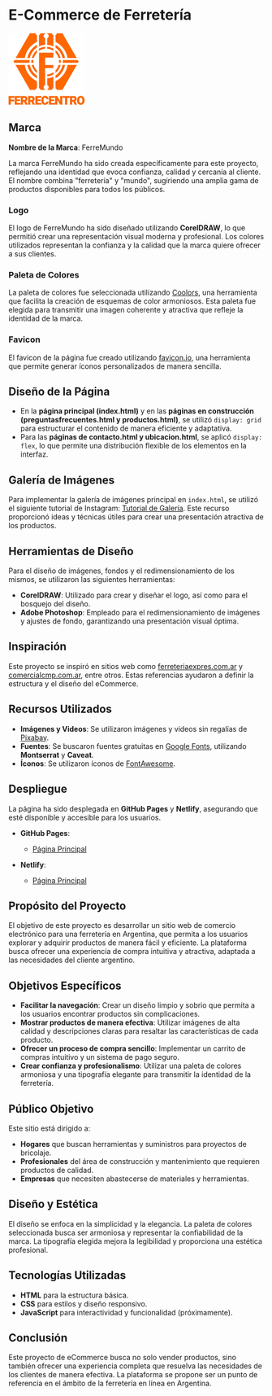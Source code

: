 ﻿# E-Commerce de Ferretería

![Logo de la Ferretería](./recursos/LogoFerrecentroPNGnaranja150x140px.png)

## Marca
**Nombre de la Marca**: FerreMundo

La marca FerreMundo ha sido creada específicamente para este proyecto, reflejando una identidad que evoca confianza, calidad y cercanía al cliente. El nombre combina "ferretería" y "mundo", sugiriendo una amplia gama de productos disponibles para todos los públicos.

### Logo
El logo de FerreMundo ha sido diseñado utilizando **CorelDRAW**, lo que permitió crear una representación visual moderna y profesional. Los colores utilizados representan la confianza y la calidad que la marca quiere ofrecer a sus clientes.

### Paleta de Colores
La paleta de colores fue seleccionada utilizando [Coolors](https://coolors.co), una herramienta que facilita la creación de esquemas de color armoniosos. Esta paleta fue elegida para transmitir una imagen coherente y atractiva que refleje la identidad de la marca.

### Favicon
El favicon de la página fue creado utilizando [favicon.io](https://favicon.io), una herramienta que permite generar íconos personalizados de manera sencilla.


## Diseño de la Página
- En la **página principal (index.html)** y en las **páginas en construcción (preguntasfrecuentes.html y productos.html)**, se utilizó `display: grid` para estructurar el contenido de manera eficiente y adaptativa.
- Para las **páginas de contacto.html y ubicacion.html**, se aplicó `display: flex`, lo que permite una distribución flexible de los elementos en la interfaz.

## Galería de Imágenes
Para implementar la galería de imágenes principal en `index.html`, se utilizó el siguiente tutorial de Instagram: [Tutorial de Galería](https://www.instagram.com/reel/DBG0q2_i3dA/?igsh=cWxhemZlZXlrM2Jo). Este recurso proporcionó ideas y técnicas útiles para crear una presentación atractiva de los productos.

## Herramientas de Diseño
Para el diseño de imágenes, fondos y el redimensionamiento de los mismos, se utilizaron las siguientes herramientas:
- **CorelDRAW**: Utilizado para crear y diseñar el logo, así como para el bosquejo del diseño.
- **Adobe Photoshop**: Empleado para el redimensionamiento de imágenes y ajustes de fondo, garantizando una presentación visual óptima.

## Inspiración
Este proyecto se inspiró en sitios web como [ferreteriaexpres.com.ar](https://ferreteriaexpres.com.ar) y [comercialcmp.com.ar](https://www.comercialcmp.com.ar), entre otros. Estas referencias ayudaron a definir la estructura y el diseño del eCommerce.

## Recursos Utilizados
- **Imágenes y Videos**: Se utilizaron imágenes y videos sin regalías de [Pixabay](https://pixabay.com).
- **Fuentes**: Se buscaron fuentes gratuitas en [Google Fonts](https://fonts.google.com), utilizando **Montserrat** y **Caveat**.
- **Íconos**: Se utilizaron íconos de [FontAwesome](https://fontawesome.com).

## Despliegue
La página ha sido desplegada en **GitHub Pages** y **Netlify**, asegurando que esté disponible y accesible para los usuarios.

- **GitHub Pages**:
  - [Página Principal](https://fernando-i-005.github.io/talentoTech2024/)
 

- **Netlify**:
  - [Página Principal](https://ferremundo.netlify.app/)
 

## Propósito del Proyecto
El objetivo de este proyecto es desarrollar un sitio web de comercio electrónico para una ferretería en Argentina, que permita a los usuarios explorar y adquirir productos de manera fácil y eficiente. La plataforma busca ofrecer una experiencia de compra intuitiva y atractiva, adaptada a las necesidades del cliente argentino.

## Objetivos Específicos
- **Facilitar la navegación**: Crear un diseño limpio y sobrio que permita a los usuarios encontrar productos sin complicaciones.
- **Mostrar productos de manera efectiva**: Utilizar imágenes de alta calidad y descripciones claras para resaltar las características de cada producto.
- **Ofrecer un proceso de compra sencillo**: Implementar un carrito de compras intuitivo y un sistema de pago seguro.
- **Crear confianza y profesionalismo**: Utilizar una paleta de colores armoniosa y una tipografía elegante para transmitir la identidad de la ferretería.

## Público Objetivo
Este sitio está dirigido a:
- **Hogares** que buscan herramientas y suministros para proyectos de bricolaje.
- **Profesionales** del área de construcción y mantenimiento que requieren productos de calidad.
- **Empresas** que necesiten abastecerse de materiales y herramientas.

## Diseño y Estética
El diseño se enfoca en la simplicidad y la elegancia. La paleta de colores seleccionada busca ser armoniosa y representar la confiabilidad de la marca. La tipografía elegida mejora la legibilidad y proporciona una estética profesional.

## Tecnologías Utilizadas
- **HTML** para la estructura básica.
- **CSS** para estilos y diseño responsivo.
- **JavaScript** para interactividad y funcionalidad (próximamente).

## Conclusión
Este proyecto de eCommerce busca no solo vender productos, sino también ofrecer una experiencia completa que resuelva las necesidades de los clientes de manera efectiva. La plataforma se propone ser un punto de referencia en el ámbito de la ferretería en línea en Argentina.


